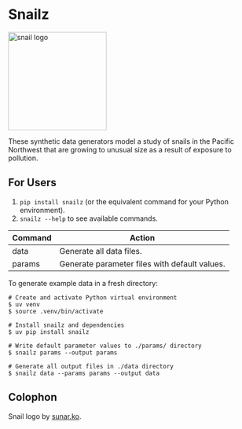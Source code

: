 # Snailz

<img src="https://raw.githubusercontent.com/gvwilson/sz/main/img/snail-logo.svg" alt="snail logo" width="200px">

These synthetic data generators model a study of snails in the Pacific Northwest
that are growing to unusual size as a result of exposure to pollution.

## For Users

1.  `pip install snailz` (or the equivalent command for your Python environment).
1.  `snailz --help` to see available commands.

| Command   | Action |
| --------- | ------ |
| data      | Generate all data files. |
| params    | Generate parameter files with default values. |

To generate example data in a fresh directory:

```
# Create and activate Python virtual environment
$ uv venv
$ source .venv/bin/activate

# Install snailz and dependencies
$ uv pip install snailz

# Write default parameter values to ./params/ directory
$ snailz params --output params

# Generate all output files in ./data directory
$ snailz data --params params --output data
```

## Colophon

Snail logo by [sunar.ko][snail-logo].

[snail-logo]: https://www.vecteezy.com/vector-art/7319786-snails-logo-vector-on-white-background
